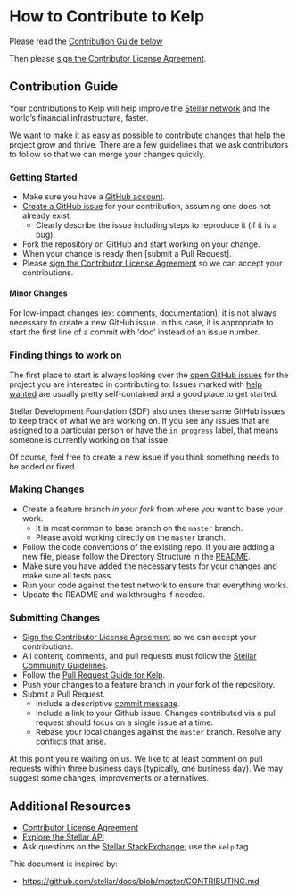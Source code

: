 # How to Contribute to Kelp

Please read the [Contribution Guide below](#contribution-guide)

Then please [sign the Contributor License Agreement](https://docs.google.com/forms/d/e/1FAIpQLSc5eppq6GOu9-TnFuRMBh4qIP1ChmZx9lrA6zOTyYiowKiwpA/viewform?usp=sf_link).

## Contribution Guide

Your contributions to Kelp will help improve the [Stellar network](https://www.stellar.org/) and the world’s financial infrastructure, faster.

We want to make it as easy as possible to contribute changes that help the project grow and thrive. There are a few guidelines that we ask contributors to follow so that we can merge your changes quickly.

### Getting Started

* Make sure you have a [GitHub account](https://github.com/signup/free).
* [Create a GitHub issue](https://github.com/stellar/kelp/issues) for your contribution, assuming one does not already exist.
  * Clearly describe the issue including steps to reproduce it (if it is a bug).
* Fork the repository on GitHub and start working on your change.
* When your change is ready then [submit a Pull Request].
* Please [sign the Contributor License Agreement](https://docs.google.com/forms/d/e/1FAIpQLSc5eppq6GOu9-TnFuRMBh4qIP1ChmZx9lrA6zOTyYiowKiwpA/viewform?usp=sf_link) so we can accept your contributions.

#### Minor Changes

For low-impact changes (ex: comments, documentation), it is not always necessary to create a new GitHub issue. In this case, it is appropriate to start the first line of a commit with 'doc' instead of an issue number.

### Finding things to work on

The first place to start is always looking over the [open GitHub issues](https://github.com/search?l=&q=is%3Aopen+is%3Aissue+repo%3Astellar%2Fkelp&type=Issues) for the project you are interested in contributing to. Issues marked with [help wanted](https://github.com/search?l=&q=is%3Aopen+is%3Aissue+label%3A%22help+wanted%22+repo%3Astellar%2Fkelp&type=Issues) are usually pretty self-contained and a good place to get started.

Stellar Development Foundation (SDF) also uses these same GitHub issues to keep track of what we are working on. If you see any issues that are assigned to a particular person or have the `in progress` label, that means someone is currently working on that issue.

Of course, feel free to create a new issue if you think something needs to be added or fixed.

### Making Changes

* Create a feature branch _in your fork_ from where you want to base your work.
  * It is most common to base branch on the `master` branch.
  * Please avoid working directly on the `master` branch.
* Follow the code conventions of the existing repo. If you are adding a new file, please follow the Directory Structure in the [README](README.md#directory-structure).
* Make sure you have added the necessary tests for your changes and make sure all tests pass.
* Run your code against the test network to ensure that everything works.
* Update the README and walkthroughs if needed.

### Submitting Changes

* [Sign the Contributor License Agreement](https://docs.google.com/forms/d/e/1FAIpQLSc5eppq6GOu9-TnFuRMBh4qIP1ChmZx9lrA6zOTyYiowKiwpA/viewform?usp=sf_link) so we can accept your contributions.
* All content, comments, and pull requests must follow the [Stellar Community Guidelines](https://www.stellar.org/community-guidelines/).
* Follow the [Pull Request Guide for Kelp](.github/pull_request_template.md).
* Push your changes to a feature branch in your fork of the repository.
* Submit a Pull Request.
  * Include a descriptive [commit message](https://github.com/erlang/otp/wiki/Writing-good-commit-messages).
  * Include a link to your Github issue. Changes contributed via a pull request should focus on a single issue at a time.
  * Rebase your local changes against the `master` branch. Resolve any conflicts that arise.

At this point you're waiting on us. We like to at least comment on pull requests within three business days (typically, one business day). We may suggest some changes, improvements or alternatives.

## Additional Resources

* [Contributor License Agreement](https://docs.google.com/forms/d/e/1FAIpQLSc5eppq6GOu9-TnFuRMBh4qIP1ChmZx9lrA6zOTyYiowKiwpA/viewform?usp=sf_link)
* [Explore the Stellar API](https://www.stellar.org/developers/reference/)
* Ask questions on the [Stellar StackExchange](https://stellar.stackexchange.com/); use the `kelp` tag 

This document is inspired by:

* https://github.com/stellar/docs/blob/master/CONTRIBUTING.md
